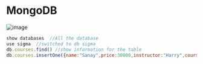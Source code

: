 # MongoDB

![image](https://github.com/Asifekhlaque/MongoDB/assets/132199879/028a00b5-05c0-46e0-a126-4e10b6468a6e)
```js
show databases  //All the database
use sigma  //switched to db sigma
db.courses.find() //show information for the table
db.courses.insertOne({name:"Sanay",price:30000,instructor:"Harry",coursename:"Java"}) //Insert value to database
```
